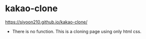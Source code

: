 # kakao-clone

https://siyoon210.github.io/kakao-clone/

- There is no function. This is a cloning page using only html css.
